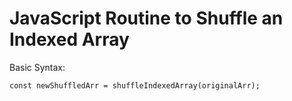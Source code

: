 # JavaScript Routine to Shuffle an Indexed Array

Basic Syntax:

`const newShuffledArr = shuffleIndexedArray(originalArr);`
